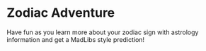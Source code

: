 <h1> Zodiac Adventure </h1>

Have fun as you learn more about your zodiac sign with astrology information and get a MadLibs style prediction!

